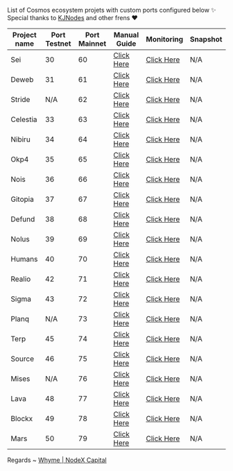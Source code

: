 List of Cosmos ecosystem projets with custom ports configured below ✨ Special thanks to [KJNodes](https://github.com/kj89/testnet_manuals) and other frens ❤



| Project name | Port Testnet | Port Mainnet | Manual Guide                                  | Monitoring                                       | Snapshot |
|--------------|--------------|--------------|-----------------------------------------------|--------------------------------------------------|----------|
| Sei          | 30           |   60         | [Click Here](./sei/manual_install.md)         | [Click Here](./sei/monitoring/README.md)         |   N/A    |
| Deweb        | 31           |   61         | [Click Here](./deweb/manual_install.md)       | [Click Here](./deweb/monitoring/README.md)       |   N/A    |
| Stride       | N/A          |   62         | [Click Here](./stride/manual_install.md)      | [Click Here](./stride/monitoring/README.md)      |   N/A    |          
| Celestia     | 33           |   63         | [Click Here](./celestia/manual_install.md)    | [Click Here](./celestia/monitoring/README.md)    |   N/A    |         
| Nibiru       | 34           |   64         | [Click Here](./nibiru/manual_install.md)      | [Click Here](./nibiru/monitoring/README.md)      |   N/A    |
| Okp4         | 35           |   65         | [Click Here](./okp4/manual_install.md)        | [Click Here](./okp4/monitoring/README.md)        |   N/A    |
| Nois         | 36           |   66         | [Click Here](./nois/manual_install.md)        | [Click Here](./nois/monitoring/README.md)        |   N/A    |
| Gitopia      | 37           |   67         | [Click Here](./gitopia/manual_install.md)     | [Click Here](./gitopia/monitoring/README.md)     |   N/A    |
| Defund       | 38           |   68         | [Click Here](./defund/manual_install.md)      | [Click Here](./defund/monitoring/README.md)      |   N/A    |
| Nolus        | 39           |   69         | [Click Here](./nolus/manual_install.md)       | [Click Here](./nolus/monitoring/README.md)       |   N/A    |
| Humans       | 40           |   70         | [Click Here](./humans/manual_install.md)      | [Click Here](./humans/monitoring/README.md)      |   N/A    |
| Realio       | 42           |   71         | [Click Here](./realio/manual_install.md)      | [Click Here](./realio/monitoring/README.md)      |   N/A    |
| Sigma        | 43           |   72         | [Click Here](./sge/manual_install.md)         | [Click Here](./sge/monitoring/README.md)         |   N/A    |
| Planq        | N/A          |   73         | [Click Here](./planq/manual_install.md)       | [Click Here](./planq/monitoring/README.md)       |   N/A    |
| Terp         | 45           |   74         | [Click Here](./terp/manual_install.md)        | [Click Here](./terp/monitoring/README.md)        |   N/A    |
| Source       | 46           |   75         | [Click Here](./source/manual_install.md)      | [Click Here](./source/monitoring/README.md)      |   N/A    |
| Mises        | N/A          |   76         | [Click Here](./mises/manual_install.md)       | [Click Here](./mises/monitoring/README.md)       |   N/A    |
| Lava         | 48           |   77         | [Click Here](./lava/manual_install.md)        | [Click Here](./lava/monitoring/README.md)        |   N/A    |
| Blockx       | 49           |   78         | [Click Here](./blockx/manual_install.md)      | [Click Here](./blockx/monitoring/README.md)      |   N/A    |
| Mars         | 50           |   79         | [Click Here](./mars/manual_install.md)        | [Click Here](./mars/monitoring/README.md)        |   N/A    |

Regards ~ [Whyme | NodeX Capital](https://discord.com/users/928575843641479198)
